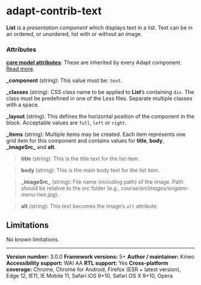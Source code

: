 # adapt-contrib-text

**List** is a *presentation component* which displays text in a list. Text can be in an ordered, or unordered, list with or without an image.

### Attributes

[**core model attributes**](https://github.com/adaptlearning/adapt_framework/wiki/Core-model-attributes): These are inherited by every Adapt component. [Read more](https://github.com/adaptlearning/adapt_framework/wiki/Core-model-attributes).

**\_component** (string): This value must be: `text`.

**\_classes** (string): CSS class name to be applied to **List**’s containing `div`. The class must be predefined in one of the Less files. Separate multiple classes with a space.

**\_layout** (string): This defines the horizontal position of the component in the block. Acceptable values are `full`, `left` or `right`.

**\_items** (string): Multiple items may be created. Each item represents one grid item for this component and contains values for **title**, **body**, **\_imageSrc_** and **alt**.

>**title** (string): This is the title text for the list item.

>**body** (string): This is the main body text for the list item.

>**\_imageSrc_** (string):  File name (including path) of the image. Path should be relative to the *src* folder (e.g., *course/en/images/origami-menu-two.jpg*).

>**alt** (string): This text becomes the image’s `alt` attribute.

## Limitations

No known limitations.

----------------------------
**Version number:**  3.0.0
**Framework versions:** 5+
**Author / maintainer:** Kineo
**Accessibility support:** WAI AA
**RTL support:** Yes
**Cross-platform coverage:** Chrome, Chrome for Android, Firefox (ESR + latest version), Edge 12, IE11, IE Mobile 11, Safari iOS 9+10, Safari OS X 9+10, Opera